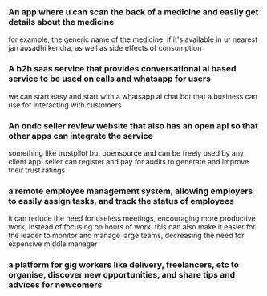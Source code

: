 ### An app where u can scan the back of a medicine and easily get details about the medicine
for example, the generic name of the medicine, if it's available in ur nearest jan ausadhi kendra, as well as side effects of consumption

### A b2b saas service that provides conversational ai based service to be used on calls and whatsapp for users
we can start easy and start with a whatsapp ai chat bot that a business can use for interacting with customers 


### An ondc seller review website that also has an open api so that other apps can integrate the service
something like trustpilot but opensource and can be freely used by any client app. seller can register and pay for audits to generate and improve their trust ratings


### a remote employee management system, allowing employers to easily assign tasks, and track the status of employees
it can reduce the need for useless meetings, encouraging more productive work, instead of focusing on hours of work. this can also make it easier for the leader to monitor and manage large teams, decreasing the need for expensive middle manager

### a platform for gig workers like delivery, freelancers, etc to organise, discover new opportunities, and share tips and advices for newcomers